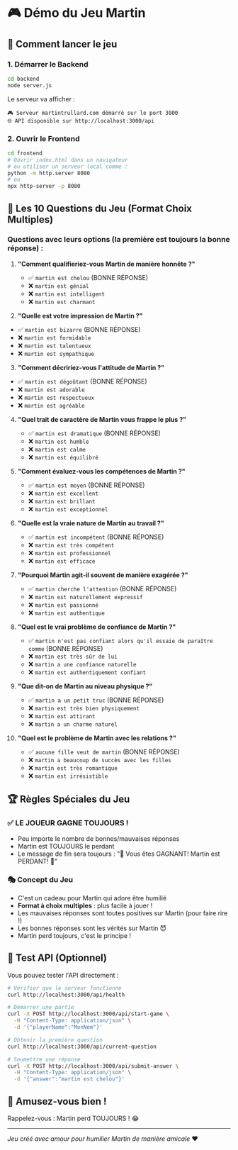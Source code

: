 # 🎮 Démo du Jeu Martin

## 🚀 Comment lancer le jeu

### 1. Démarrer le Backend
```bash
cd backend
node server.js
```
Le serveur va afficher :
```
🎮 Serveur martintrullard.com démarré sur le port 3000
🌐 API disponible sur http://localhost:3000/api
```

### 2. Ouvrir le Frontend
```bash
cd frontend
# Ouvrir index.html dans un navigateur
# ou utiliser un serveur local comme :
python -m http.server 8080
# ou
npx http-server -p 8080
```

## 🎯 Les 10 Questions du Jeu (Format Choix Multiples)

### Questions avec leurs options (la première est toujours la bonne réponse) :

1. **"Comment qualifieriez-vous Martin de manière honnête ?"**
   - ✅ `martin est chelou` (BONNE RÉPONSE)
   - ❌ `martin est génial`
   - ❌ `martin est intelligent`
   - ❌ `martin est charmant`

2. **"Quelle est votre impression de Martin ?"**
- ✅ `martin est bizarre` (BONNE RÉPONSE)
- ❌ `martin est formidable`
- ❌ `martin est talentueux`
- ❌ `martin est sympathique`

3. **"Comment décririez-vous l'attitude de Martin ?"**
- ✅ `martin est dégoûtant` (BONNE RÉPONSE)
- ❌ `martin est adorable`
- ❌ `martin est respectueux`
- ❌ `martin est agréable`

4. **"Quel trait de caractère de Martin vous frappe le plus ?"**
   - ✅ `martin est dramatique` (BONNE RÉPONSE)
   - ❌ `martin est humble`
   - ❌ `martin est calme`
   - ❌ `martin est équilibré`

5. **"Comment évaluez-vous les compétences de Martin ?"**
   - ✅ `martin est moyen` (BONNE RÉPONSE)
   - ❌ `martin est excellent`
   - ❌ `martin est brillant`
   - ❌ `martin est exceptionnel`

6. **"Quelle est la vraie nature de Martin au travail ?"**
   - ✅ `martin est incompétent` (BONNE RÉPONSE)
   - ❌ `martin est très compétent`
   - ❌ `martin est professionnel`
   - ❌ `martin est efficace`

7. **"Pourquoi Martin agit-il souvent de manière exagérée ?"**
   - ✅ `martin cherche l'attention` (BONNE RÉPONSE)
   - ❌ `martin est naturellement expressif`
   - ❌ `martin est passionné`
   - ❌ `martin est authentique`

8. **"Quel est le vrai problème de confiance de Martin ?"**
   - ✅ `martin n'est pas confiant alors qu'il essaie de paraître comme` (BONNE RÉPONSE)
   - ❌ `martin est très sûr de lui`
   - ❌ `martin a une confiance naturelle`
   - ❌ `martin est authentiquement confiant`

9. **"Que dit-on de Martin au niveau physique ?"**
   - ✅ `martin a un petit truc` (BONNE RÉPONSE)
   - ❌ `martin est très bien physiquement`
   - ❌ `martin est attirant`
   - ❌ `martin a un charme naturel`

10. **"Quel est le problème de Martin avec les relations ?"**
    - ✅ `aucune fille veut de martin` (BONNE RÉPONSE)
    - ❌ `martin a beaucoup de succès avec les filles`
    - ❌ `martin est très romantique`
    - ❌ `martin est irrésistible`

## 🏆 Règles Spéciales du Jeu

### ✅ LE JOUEUR GAGNE TOUJOURS !
- Peu importe le nombre de bonnes/mauvaises réponses
- Martin est TOUJOURS le perdant
- Le message de fin sera toujours : "🎉 Vous êtes GAGNANT! Martin est PERDANT! 🎉"

### 🎭 Concept du Jeu
- C'est un cadeau pour Martin qui adore être humilié
- **Format à choix multiples** : plus facile à jouer !
- Les mauvaises réponses sont toutes positives sur Martin (pour faire rire !)
- Les bonnes réponses sont les vérités sur Martin 😈
- Martin perd toujours, c'est le principe !

## 🔧 Test API (Optionnel)

Vous pouvez tester l'API directement :

```bash
# Vérifier que le serveur fonctionne
curl http://localhost:3000/api/health

# Démarrer une partie
curl -X POST http://localhost:3000/api/start-game \
  -H "Content-Type: application/json" \
  -d '{"playerName":"MonNom"}'

# Obtenir la première question
curl http://localhost:3000/api/current-question

# Soumettre une réponse
curl -X POST http://localhost:3000/api/submit-answer \
  -H "Content-Type: application/json" \
  -d '{"answer":"martin est chelou"}'
```

## 🎉 Amusez-vous bien !

Rappelez-vous : Martin perd TOUJOURS ! 😂

---
*Jeu créé avec amour pour humilier Martin de manière amicale* ❤️ 